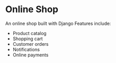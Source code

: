 # Online Shop

An online shop built with Django
Features include:

* Product catalog
* Shopping cart
* Customer orders
* Notifications
* Online payments